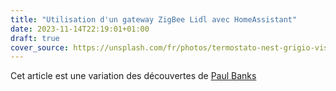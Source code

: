 ```yaml
---
title: "Utilisation d'un gateway ZigBee Lidl avec HomeAssistant"
date: 2023-11-14T22:19:01+01:00
draft: true
cover_source: https://unsplash.com/fr/photos/termostato-nest-grigio-visualizzato-a-63-RFAHj4tI37Y
---
```


Cet article est une variation des découvertes de [Paul Banks](https://github.com/banksy-git/lidl-gateway-freedom)
